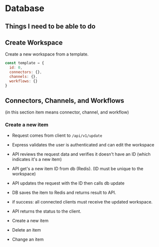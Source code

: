 # Database

## Things I need to be able to do

## Create Workspace

Create a new workspace from a template.

```JavaScript
const template = {
  id: 0,
  connectors: {},
  channels: {},
  workflows: {}
}
```

## Connectors, Channels, and Workflows

(in this section item means connector, channel, and workflow)

### Create a new item

* Request comes from client to `/api/v1/update`
* Express validates the user is authenticated and can edit the workspace
* API reviews the request data and verifies it doesn't have an ID (which indicates it's a new item)
* API get's a new item ID from db (Redis). (ID must be unique to the workspace)
* API updates the request with the ID then calls db update
* DB saves the item to Redis and returns result to API.
* if success: all connected clients must receive the updated workspace.
* API returns the status to the client.

* Create a new item
* Delete an item
* Change an item

